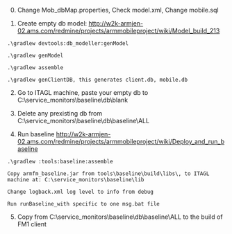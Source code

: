0. Change Mob_dbMap.properties, Check model.xml, Change mobile.sql

1. Create empty db model: http://w2k-armjen-02.ams.com/redmine/projects/armmobileproject/wiki/Model_build_213
```
.\gradlew devtools:db_modeller:genModel

.\gradlew genModel

.\gradlew assemble

.\gradlew genClientDB, this generates client.db, mobile.db
```

2. Go to ITAGL machine, paste your empty db to C:\service_monitors\baseline\db\blank
 
3. Delete any prexisting db from C:\service_monitors\baseline\db\baseline\ALL

4. Run baseline
http://w2k-armjen-02.ams.com/redmine/projects/armmobileproject/wiki/Deploy_and_run_baseline
```
.\gradlew :tools:baseline:assemble

Copy armfm_baseline.jar from tools\baseline\build\libs\, to ITAGL machine at: C:\service_monitors\baseline\lib

Change logback.xml log level to info from debug

Run runBaseline_with specific to one msg.bat file
```

5. Copy from C:\service_monitors\baseline\db\baseline\ALL to the build of FM1 client

